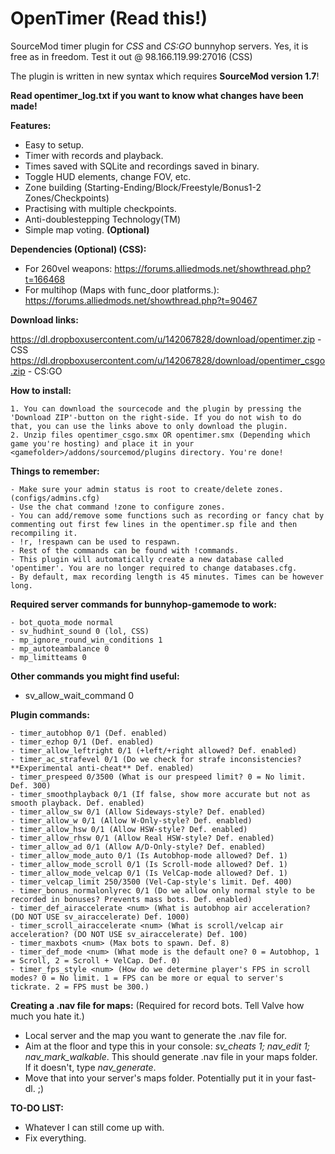 OpenTimer (Read this!)
============

SourceMod timer plugin for *CSS* and *CS:GO* bunnyhop servers. Yes, it is free as in freedom.
Test it out @ 98.166.119.99:27016 (CSS)

The plugin is written in new syntax which requires **SourceMod version 1.7**!

**Read opentimer_log.txt if you want to know what changes have been made!**

**Features:**
- Easy to setup.
- Timer with records and playback.
- Times saved with SQLite and recordings saved in binary.
- Toggle HUD elements, change FOV, etc.
- Zone building (Starting-Ending/Block/Freestyle/Bonus1-2 Zones/Checkpoints)
- Practising with multiple checkpoints.
- Anti-doublestepping Technology(TM)
- Simple map voting. **(Optional)**

**Dependencies (Optional) (CSS):**
- For 260vel weapons: https://forums.alliedmods.net/showthread.php?t=166468
- For multihop (Maps with func_door platforms.): https://forums.alliedmods.net/showthread.php?t=90467

**Download links:**

https://dl.dropboxusercontent.com/u/142067828/download/opentimer.zip - CSS
https://dl.dropboxusercontent.com/u/142067828/download/opentimer_csgo.zip - CS:GO

**How to install:**

    1. You can download the sourcecode and the plugin by pressing the 'Download ZIP'-button on the right-side. If you do not wish to do that, you can use the links above to only download the plugin.
    2. Unzip files opentimer_csgo.smx OR opentimer.smx (Depending which game you're hosting) and place it in your <gamefolder>/addons/sourcemod/plugins directory. You're done!

**Things to remember:**

    - Make sure your admin status is root to create/delete zones. (configs/admins.cfg)
    - Use the chat command !zone to configure zones.
    - You can add/remove some functions such as recording or fancy chat by commenting out first few lines in the opentimer.sp file and then recompiling it.
    - !r, !respawn can be used to respawn.
    - Rest of the commands can be found with !commands.
    - This plugin will automatically create a new database called 'opentimer'. You are no longer required to change databases.cfg.
    - By default, max recording length is 45 minutes. Times can be however long.

**Required server commands for bunnyhop-gamemode to work:**

    - bot_quota_mode normal
    - sv_hudhint_sound 0 (lol, CSS)
    - mp_ignore_round_win_conditions 1
    - mp_autoteambalance 0
    - mp_limitteams 0

**Other commands you might find useful:**
- sv_allow_wait_command 0

**Plugin commands:**

    - timer_autobhop 0/1 (Def. enabled)
    - timer_ezhop 0/1 (Def. enabled)
    - timer_allow_leftright 0/1 (+left/+right allowed? Def. enabled)
    - timer_ac_strafevel 0/1 (Do we check for strafe inconsistencies? **Experimental anti-cheat** Def. enabled)
    - timer_prespeed 0/3500 (What is our prespeed limit? 0 = No limit. Def. 300)
    - timer_smoothplayback 0/1 (If false, show more accurate but not as smooth playback. Def. enabled)
    - timer_allow_sw 0/1 (Allow Sideways-style? Def. enabled)
    - timer_allow_w 0/1 (Allow W-Only-style? Def. enabled)
    - timer_allow_hsw 0/1 (Allow HSW-style? Def. enabled)
    - timer_allow_rhsw 0/1 (Allow Real HSW-style? Def. enabled)
    - timer_allow_ad 0/1 (Allow A/D-Only-style? Def. enabled)
    - timer_allow_mode_auto 0/1 (Is Autobhop-mode allowed? Def. 1)
    - timer_allow_mode_scroll 0/1 (Is Scroll-mode allowed? Def. 1)
    - timer_allow_mode_velcap 0/1 (Is VelCap-mode allowed? Def. 1)
    - timer_velcap_limit 250/3500 (Vel-Cap-style's limit. Def. 400)
    - timer_bonus_normalonlyrec 0/1 (Do we allow only normal style to be recorded in bonuses? Prevents mass bots. Def. enabled)
    - timer_def_airaccelerate <num> (What is autobhop air acceleration? (DO NOT USE sv_airaccelerate) Def. 1000)
    - timer_scroll_airaccelerate <num> (What is scroll/velcap air acceleration? (DO NOT USE sv_airaccelerate) Def. 100)
    - timer_maxbots <num> (Max bots to spawn. Def. 8)
    - timer_def_mode <num> (What mode is the default one? 0 = Autobhop, 1 = Scroll, 2 = Scroll + VelCap. Def. 0)
    - timer_fps_style <num> (How do we determine player's FPS in scroll modes? 0 = No limit. 1 = FPS can be more or equal to server's tickrate. 2 = FPS must be 300.)

**Creating a .nav file for maps:** (Required for record bots. Tell Valve how much you hate it.)
- Local server and the map you want to generate the .nav file for.
- Aim at the floor and type this in your console: *sv_cheats 1; nav_edit 1; nav_mark_walkable*. This should generate .nav file in your maps folder. If it doesn't, type *nav_generate*.
- Move that into your server's maps folder. Potentially put it in your fast-dl. ;)

**TO-DO LIST:**
- Whatever I can still come up with.
- Fix everything.
